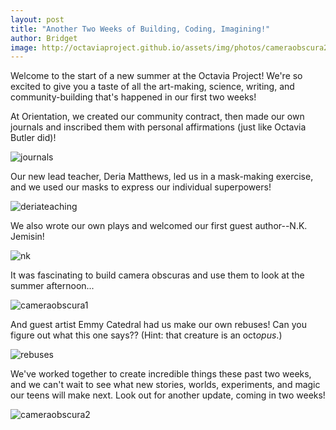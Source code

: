 ```yaml
---
layout: post
title: "Another Two Weeks of Building, Coding, Imagining!"
author: Bridget
image: http://octaviaproject.github.io/assets/img/photos/cameraobscura2.jpg
---
```

Welcome to the start of a new summer at the Octavia Project! We're so excited to give you a taste of all
the art-making, science, writing, and community-building that's happened in our first two weeks!

<!--more-->

At Orientation, we created our community contract, then made our own journals and inscribed them with personal
affirmations (just like Octavia Butler did)!

![journals](http://octaviaproject.github.io/assets/img/photos/journals.jpg)

Our new lead teacher, Deria Matthews, led us in a mask-making exercise, and we used our masks
to express our individual superpowers!

![deriateaching](http://octaviaproject.github.io/assets/img/photos/deriateaching.jpg)

We also wrote our own plays and welcomed our first guest author--N.K. Jemisin!

![nk](http://octaviaproject.github.io/assets/img/photos/nk.jpg)

It was fascinating to build camera obscuras and use them to look at the summer afternoon...

![cameraobscura1](http://octaviaproject.github.io/assets/img/photos/cameraobscura1.jpg)

And guest artist Emmy Catedral had us make our own rebuses! Can you figure out what this one says?? 
(Hint: that creature is an oct<i>opus</i>.)

![rebuses](http://octaviaproject.github.io/assets/img/photos/rebuses.jpg)

We've worked together to create incredible things these past two weeks, and we can't wait to 
see what new stories, worlds, experiments, and magic our teens will make next. Look out for
another update, coming in two weeks!

![cameraobscura2](http://octaviaproject.github.io/assets/img/photos/cameraobscura2.jpg)
